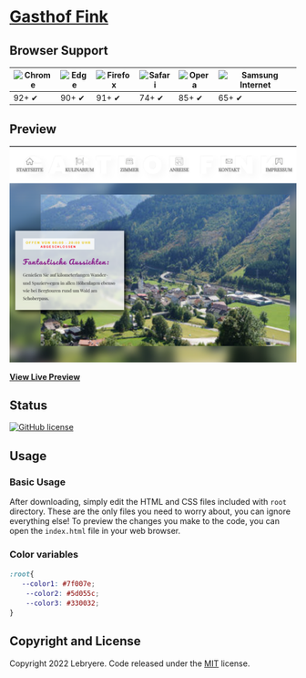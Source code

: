 # [Gasthof Fink](https://lebryere.github.io/gasthof-fink/)

## Browser Support

![Chrome](https://raw.githubusercontent.com/alrra/browser-logos/master/src/chrome/chrome_48x48.png) | ![Edge](https://raw.githubusercontent.com/alrra/browser-logos/master/src/edge/edge_48x48.png) | ![Firefox](https://raw.githubusercontent.com/alrra/browser-logos/master/src/firefox/firefox_48x48.png) | ![Safari](https://raw.githubusercontent.com/alrra/browser-logos/master/src/safari/safari_48x48.png) | ![Opera](https://raw.githubusercontent.com/alrra/browser-logos/master/src/opera/opera_48x48.png) | ![Samsung Internet](https://raw.githubusercontent.com/alrra/browser-logos/master/src/samsung-internet/samsung-internet_48x48.png)
--- | --- | --- | --- | --- | --- |
92+ ✔ | 90+ ✔ | 91+ ✔ | 74+ ✔ | 85+ ✔ | 65+ ✔ |

## Preview

[![Resume Preview](https://raw.githubusercontent.com/LeBryere/gasthof-fink/master/preview.png)](https://lebryere.github.io/gasthof-fink/)

**[View Live Preview](https://lebryere.github.io/gasthof-fink/)**

## Status

[![GitHub license](https://img.shields.io/badge/license-MIT-green?&style=plastic)](https://raw.githubusercontent.com/LeBryere/gasthof-fink/master/LICENSE)

## Usage

### Basic Usage

After downloading, simply edit the HTML and CSS files included with `root` directory. These are the only files you need to worry about, you can ignore everything else! To preview the changes you make to the code, you can open the `index.html` file in your web browser.

### Color variables
```css
:root{
   --color1: #7f007e;
	--color2: #5d055c;
	--color3: #330032;
}
```


## Copyright and License

Copyright 2022 Lebryere. Code released under the [MIT](https://raw.githubusercontent.com/LeBryere/gasthof-fink/master/LICENSE) license.

